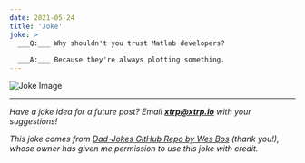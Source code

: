```yaml
---
date: 2021-05-24
title: 'Joke'
joke: >
  ___Q:___ Why shouldn't you trust Matlab developers?
  
  ___A:___ Because they're always plotting something.
---
```


![Joke Image](https://private.xtrp.io/projects/DailyDeveloperJokes/public_image_server/images/5e12595564d36.png)

---
*Have a joke idea for a future post? Email **[xtrp@xtrp.io](mailto:xtrp@xtrp.io)** with your suggestions!*

*This joke comes from [Dad-Jokes GitHub Repo by Wes Bos](https://github.com/wesbos/dad-jokes) (thank you!), whose owner has given me permission to use this joke with credit.*

<!-- 
Joke text:
**Q:** Why shouldn't you trust Matlab developers?

**A:** Because they're always plotting something.
 -->

